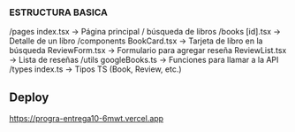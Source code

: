 ### ESTRUCTURA BASICA
/pages
  index.tsx          -> Página principal / búsqueda de libros
  /books
    [id].tsx         -> Detalle de un libro
/components
  BookCard.tsx       -> Tarjeta de libro en la búsqueda
  ReviewForm.tsx     -> Formulario para agregar reseña
  ReviewList.tsx     -> Lista de reseñas
/utils
  googleBooks.ts     -> Funciones para llamar a la API
/types
  index.ts           -> Tipos TS (Book, Review, etc.)

## Deploy
<!-- La app esta deployada en Vercel: https://progra-entrega10.vercel.app  -->
https://progra-entrega10-6mwt.vercel.app

